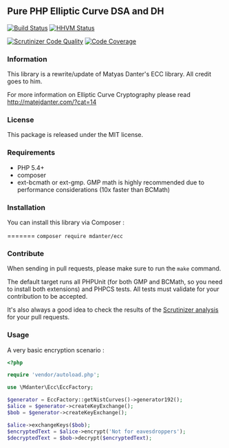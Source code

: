 ## Pure PHP Elliptic Curve DSA and DH

[![Build Status](https://travis-ci.org/mdanter/phpecc.svg?branch=master)](https://travis-ci.org/mdanter/phpecc)
[![HHVM Status](http://hhvm.h4cc.de/badge/mdanter/ecc.svg)](http://hhvm.h4cc.de/package/mdanter/ecc)

[![Scrutinizer Code Quality](https://scrutinizer-ci.com/g/mdanter/phpecc/badges/quality-score.png?b=master)](https://scrutinizer-ci.com/g/mdanter/phpecc?branch=master)
[![Code Coverage](https://scrutinizer-ci.com/g/mdanter/phpecc/badges/coverage.png?b=master)](https://scrutinizer-ci.com/g/mdanter/phpecc/?branch=master)

### Information

This library is a rewrite/update of Matyas Danter's ECC library. All credit goes to him.

For more information on Elliptic Curve Cryptography please read http://matejdanter.com/?cat=14

### License

This package is released under the MIT license.

### Requirements

* PHP 5.4+
* composer
* ext-bcmath or ext-gmp. GMP math is highly recommended due to performance considerations (10x faster than BCMath)

### Installation

You can install this library via Composer :

=======
`composer require mdanter/ecc`

### Contribute

When sending in pull requests, please make sure to run the `make` command. 

The default target runs all PHPUnit (for both GMP and BCMath, so you need to install both extensions) and PHPCS tests. All tests
must validate for your contribution to be accepted.

It's also always a good idea to check the results of the [Scrutinizer analysis](https://scrutinizer-ci.com/g/mdanter/phpecc/) for your pull requests. 

### Usage

A very basic encryption scenario :

```php
<?php

require 'vendor/autoload.php';

use \Mdanter\Ecc\EccFactory;

$generator = EccFactory::getNistCurves()->generator192();
$alice = $generator->createKeyExchange();
$bob = $generator->createKeyExchange();

$alice->exchangeKeys($bob);
$encryptedText = $alice->encrypt('Not for eavesdroppers');
$decryptedText = $bob->decrypt($encryptedText);
```
